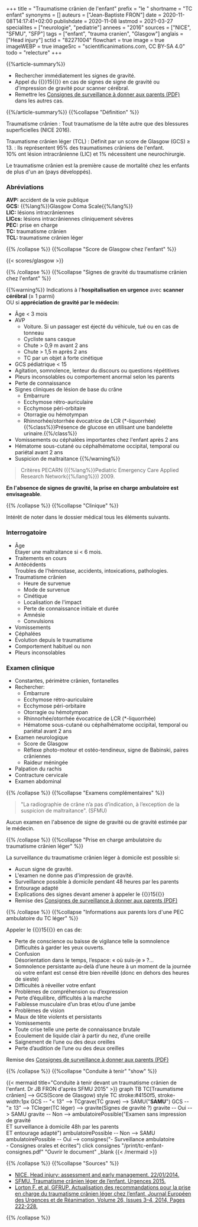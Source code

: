 +++
title = "Traumatisme crânien de l'enfant"
prefix = "le "
shortname = "TC enfant"
synonyms = []
auteurs = ["Jean-Baptiste FRON"]
date = 2020-11-08T14:17:41+02:00
publishdate = 2020-11-08
lastmod = 2021-03-27
specialites = ["neurologie", "pediatrie"]
annees = "2016"
sources = ["NICE", "SFMU", "SFP"]
tags = ["enfant", "trauma cranien", "Glasgow"]
anglais = ["Head injury"]
sctid = "82271004"
flowchart = true
image = true
imageWEBP = true
imageSrc = "scientificanimations.com, CC BY-SA 4.0"
todo = "relecture"
+++

{{%article-summary%}}

- Rechercher immédiatement les signes de gravité.
- Appel du {{<phone>}}15{{</phone>}} en cas de signes de signe de gravité ou d'impression de gravité pour scanner cérébral.
- Remettre les [Consignes de surveillance à donner aux parents (PDF)](/print/tc-enfant-consignes.pdf) dans les autres cas.

{{%/article-summary%}}
{{%collapse "Définition" %}}

Traumatisme crânien
: Tout traumatisme de la tête autre que des blessures superficielles (NICE 2016).

Traumatisme crânien léger (TCL)
: Définit par un score de Glasgow (GCS) ≥ 13.
: Ils représentent 95% des traumatismes crâniens de l'enfant.  
10% ont lésion intracrânienne (LIC) et 1% nécessitent une neurochirurgie.

Le traumatisme crânien est la première cause de mortalité chez les enfants de plus d'un an (pays développés).

### Abréviations

**AVP:** accident de la voie publique  
**GCS:** {{%lang%}}Glasgow Coma Scale{{%/lang%}}  
**LIC:** lésions intracrâniennes  
**LICcs:** lésions intracrâniennes cliniquement sévères  
**PEC:** prise en charge  
**TC:** traumatisme crânien  
**TCL:** traumatisme crânien léger

{{% /collapse %}}
{{%collapse "Score de Glasgow chez l'enfant" %}}

{{< scores/glasgow >}}

{{% /collapse %}}
{{%collapse "Signes de gravité du traumatisme crânien chez l'enfant" %}}

{{%warning%}}
Indications à l'**hospitalisation en urgence** avec **scanner cérébral** (≥ 1 parmi)  
OU si **appréciation de gravité par le médecin:**

- Âge < 3 mois
- AVP  
  - Voiture. Si un passager est éjecté du véhicule, tué ou en cas de tonneau
  - Cycliste sans casque
  - Chute > 0,9 m avant 2 ans
  - Chute > 1,5 m après 2 ans
  - TC par un objet à forte cinétique
- GCS pédiatrique < 15
- Agitation, somnolence, lenteur du discours ou questions répétitives
- Pleurs inconsolables ou comportement anormal selon les parents
- Perte de connaissance
- Signes cliniques de lésion de base du crâne
  - Embarrure
  - Ecchymose rétro-auriculaire
  - Ecchymose péri-orbitaire
  - Otorragie ou hémotympan
  - Rhinnorhée/otorrhée évocatrice de LCR (*-liquorrhée)  
  {{%class%}}Présence de glucose en utilisant une bandelette urinaire.{{%/class%}}
- Vomissements ou céphalées importantes chez l'enfant après 2 ans
- Hématome sous-cutané ou céphalhématome occipital, temporal ou pariétal avant 2 ans
- Suspicion de maltraitance
{{%/warning%}}

> Critères PECARN ({{%lang%}}Pediatric Emergency Care Applied Research Network{{%/lang%}}) 2009.

**En l'absence de signes de gravité, la prise en charge ambulatoire est envisageable**.

{{% /collapse %}}
{{%collapse "Clinique" %}}

Intérêt de noter dans le dossier médical tous les éléments suivants.

### Interrogatoire

- Âge  
Étayer une maltraitance si < 6 mois.
- Traitements en cours
- Antécédents  
Troubles de l'hémostase, accidents, intoxications, pathologies.
- Traumatisme crânien
  - Heure de survenue
  - Mode de survenue
  - Cinétique
  - Localisation de l'impact
  - Perte de connaissance initiale et durée
  - Amnésie
  - Convulsions
- Vomissements
- Céphalées
- Évolution depuis le traumatisme
- Comportement habituel ou non
- Pleurs inconsolables

### Examen clinique

- Constantes, périmètre crânien, fontanelles
- Rechercher:
  - Embarrure
  - Ecchymose rétro-auriculaire
  - Ecchymose péri-orbitaire
  - Otorragie ou hémotympan
  - Rhinnorhée/otorrhée évocatrice de LCR (*-liquorrhée)
  - Hématome sous-cutané ou céphalhématome occipital, temporal ou pariétal avant 2 ans
- Examen neurologique
  - Score de Glasgow
  - Réflexe photo-moteur et ostéo-tendineux, signe de Babinski, paires crâniennes
  - Raideur méningée
- Palpation du rachis
- Contracture cervicale
- Examen abdominal

{{% /collapse %}}
{{%collapse "Examens complémentaires" %}}

> "La radiographie de crâne n’a pas d’indication, à l’exception de la suspicion de maltraitance". (SFMU)

Aucun examen en l'absence de signe de gravité ou de gravité estimée par le médecin.

{{% /collapse %}}
{{%collapse "Prise en charge ambulatoire du traumatisme crânien léger" %}}

La surveillance du traumatisme crânien léger à domicile est possible si:

- Aucun signe de gravité.
- L'examen ne donne pas d'impression de gravité.
- Surveillance possible à domicile pendant 48 heures par les parents
- Entourage adapté
- Explications des signes devant amener à appeler le {{<phone>}}15{{</phone>}}
- Remise des [Consignes de surveillance à donner aux parents (PDF)](/print/tc-enfant-consignes.pdf)

{{% /collapse %}}
{{%collapse "Informations aux parents lors d'une PEC ambulatoire du TC léger" %}}

Appeler le {{<phone>}}15{{</phone>}} en cas de:

- Perte de conscience ou baisse de vigilance telle la somnolence  
Difficultés à garder les yeux ouverts.
- Confusion  
Désorientation dans le temps, l’espace: « où suis-je » ?...
- Somnolence persistante au-delà d’une heure à un moment de la journée où votre enfant est censé être bien réveillé (donc en dehors des heures de sieste)
- Difficultés à réveiller votre enfant
- Problèmes de compréhension ou d’expression
- Perte d’équilibre, difficultés à la marche
- Faiblesse musculaire d’un bras et/ou d’une jambe
- Problèmes de vision
- Maux de tête violents et persistants
- Vomissements
- Toute crise telle une perte de connaissance brutale
- Écoulement de liquide clair à partir du nez, d’une oreille
- Saignement de l’une ou des deux oreilles
- Perte d’audition de l’une ou des deux oreilles

Remise des [Consignes de surveillance à donner aux parents (PDF)](/print/tc-enfant-consignes.pdf)

{{% /collapse %}}
{{%collapse "Conduite à tenir" "show" %}}

{{< mermaid title="Conduite à tenir devant un traumatisme crânien de l'enfant. Dr JB FRON d'après SFMU 2015" >}}
graph TB
  TC[Traumatisme crânien] --> GCS(Score de Glasgow)
  style TC stroke:#4150f5, stroke-width:1px
  GCS -- "&lt; 13" --> TCgrave(TC grave) --> SAMU("<b>SAMU</b>")
  GCS -- "&ge; 13" --> TCleger(TC léger) --> gravite(Signes de gravité ?)
    gravite -- Oui --> SAMU
    gravite -- Non --> ambulatoirePossible("Examen sans impression de gravité<br>ET surveillance à domicile 48h par les parents<br>ET entourage adapté")
      ambulatoirePossible -- Non --> SAMU
      ambulatoirePossible -- Oui --> consignes("- Surveillance ambulatoire<br>- Consignes orales et écrites")
        click consignes "/print/tc-enfant-consignes.pdf" "Ouvrir le document" _blank
{{< /mermaid >}}

{{% /collapse %}}
{{%collapse "Sources" %}}

- [NICE. Head injury: assessment and early management. 22/01/2014.](https://www.sfpediatrie.com/sites/www.sfpediatrie.com/files/medias/documents/head-injury-assessment-and-early-management-pdf-35109755595493.pdf)
- [SFMU. Traumatisme crânien léger de l’enfant. Urgences 2015.](https://www.sfmu.org/upload/70_formation/02_eformation/02_congres/Urgences/urgences2015/donnees/pdf/039.pdf)
- [Lorton F. et al, GFRUP. Actualisation des recommandations pour la prise en charge du traumatisme crânien léger chez l’enfant, Journal Européen des Urgences et de Réanimation, Volume 26, Issues 3–4, 2014, Pages 222-228.](https://www.sfpediatrie.com/sites/www.sfpediatrie.com/files/medias/documents/recos_2014_sfpediatrie_traumatisme_cranien_leger.pdf)

{{% /collapse %}}
